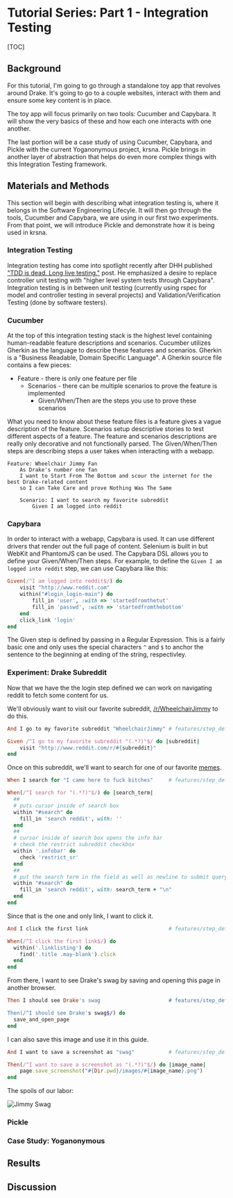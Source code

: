 # Tutorial Series: Part 1 - Integration Testing
[TOC]

## Background

For this tutorial, I'm going to go through a standalone toy app that revolves around Drake.  It's going to go to a couple websites, interact with them and ensure some key content is in place.

The toy app will focus primarily on two tools: Cucumber and Capybara.  It will show the very basics of these and how each one interacts with one another.

The last portion will be a case study of using Cucumber, Capybara, and Pickle with the current Yoganonymous project, krsna.  Pickle brings in another layer of abstraction that helps do even more complex things with this Integration Testing framework.

## Materials and Methods

This section will begin with describing what integration testing is, where it belongs in the Software Engineering Lifecyle.  It will then go through the tools, Cucumber and Capybara, we are using in our first two experiments.  From that point, we will introduce Pickle and demonstrate how it is being used in krsna.

### Integration Testing

Integration testing has come into spotlight recently after DHH published ["TDD is dead. Long live testing."](http://david.heinemeierhansson.com/2014/tdd-is-dead-long-live-testing.html) post.  He emphasized a desire to replace controller unit testing with "higher level system tests through Capybara". Integration testing is in between unit testing (currently using rspec for model and controller testing in several projects) and Validation/Verification Testing (done by software testers).

### Cucumber

At the top of this integration testing stack is the highest level containing human-readable feature descriptions and scenarios.  Cucumber utilizes Gherkin as the language to describe these features and scenarios.  Gherkin is a "Business Readable, Domain Specific Language".  A Gherkin source file contains a few pieces:

* Feature - there is only one feature per file
    - Scenarios - there can be multiple scenarios to prove the feature is implemented
        + Given/When/Then are the steps you use to prove these scenarios

What you need to know about these feature files is a feature gives a vague description of the feature.  Scenarios setup descriptive stories to test different aspects of a feature.  The feature and scenarios descriptions are really only decorative and not functionally parsed.  The Given/When/Then steps are describing steps a user takes when interacting with a webapp.

```
Feature: Wheelchair Jimmy Fan
    As Drake's number one fan
    I want to Start From The Bottom and scour the internet for the best Drake-related content
    so I can Take Care and prove Nothing Was The Same

    Scenario: I want to search my favorite subreddit
        Given I am logged into reddit
```

### Capybara

In order to interact with a webapp, Capybara is used.  It can use different drivers that render out the full page of content.  Selenium is built in but WebKit and PhantomJS can be used.  The Capybara DSL allows you to define your Given/When/Then steps.  For example, to define the `Given I am logged into reddit` step, we can use Capybara like this:

```ruby
Given(/^I am logged into reddit$/) do
    visit "http://www.reddit.com"
    within("#login_login-main") do
        fill_in 'user', :with => 'startedfromthetut'
        fill_in 'passwd', :with => 'startedfromthebottom'
    end
    click_link 'login'
end
```

The Given step is defined by passing in a Regular Expression.  This is a fairly basic one and only uses the special characters `^` and `$` to anchor the sentence to the beginning at ending of the string, respectivley.

### Experiment: Drake Subreddit

Now that we have the the login step defined we can work on navigating reddit to fetch some content for us.

We'll obviously want to visit our favorite subreddit, [/r/WheelchairJimmy](http://www.reddit.com/r/WheelchairJimmy) to do this.

```ruby
And I go to my favorite subreddit "WheelchairJimmy" # features/step_definitions/reddit_steps.rb:9

Given /^I go to my favorite subreddit "(.*?)"$/ do |subreddit|
	visit "http://www.reddit.com/r/#{subreddit}"
end
```

Once on this subreddit, we'll want to search for one of our favorite [memes](http://knowyourmeme.com/memes/came-here-to-fuck-bitches).

```ruby
When I search for "I came here to fuck bitches"     # features/step_definitions/reddit_steps.rb:13

When(/^I search for "(.*?)"$/) do |search_term|
  ##
  # puts cursor inside of search box
  within "#search" do
    fill_in 'search reddit', with: ''
  end
  ##
  # cursor inside of search box opens the info bar
  # check the restrict subreddit checkbox
  within '.infobar' do
    check 'restrict_sr'
  end
  ##
  # put the search term in the field as well as newline to submit query
  within "#search" do
    fill_in 'search reddit', with: search_term + "\n"
  end
end
```

Since that is the one and only link, I want to click it.

```ruby
And I click the first link                          # features/step_definitions/reddit_steps.rb:33

When(/^I click the first link$/) do
  within('.linklisting') do
    find('.title .may-blank').click
  end
end
```

From there, I want to see Drake's swag by saving and opening this page in another browser.

```ruby
Then I should see Drake's swag                      # features/step_definitions/reddit_steps.rb:39

Then(/^I should see Drake's swag$/) do
  save_and_open_page
end
```

I can also save this image and use it in this guide.

```ruby
And I want to save a screenshot as "swag"           # features/step_definitions/reddit_steps.rb:43

Then(/^I want to save a screenshot as "(.*?)"$/) do |image_name|
	page.save_screenshot("#{Dir.pwd}/images/#{image_name}.png")
end
```

The spoils of our labor:

![Jimmy Swag](https://bytebucket.org/42dev/tutorial-series-part-1-integration-testing/raw/ebca4969fb6926301c873a8ca49fe3353fbbe4bf/images/swag.png?token=038906fdae3c58745f45c14b393952fdd1c76c43)
### Pickle

### Case Study: Yoganonymous

## Results

## Discussion
